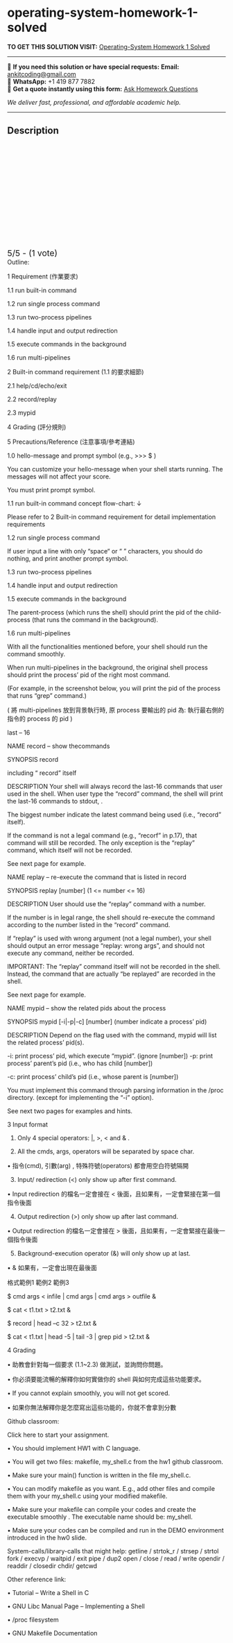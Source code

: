 # operating-system-homework-1-solved
**TO GET THIS SOLUTION VISIT:** [Operating-System Homework 1 Solved](https://www.ankitcodinghub.com/product/operating-system-solved/)


---

📩 **If you need this solution or have special requests:** **Email:** ankitcoding@gmail.com  
📱 **WhatsApp:** +1 419 877 7882  
📄 **Get a quote instantly using this form:** [Ask Homework Questions](https://www.ankitcodinghub.com/services/ask-homework-questions/)

*We deliver fast, professional, and affordable academic help.*

---

<h2>Description</h2>



<div class="kk-star-ratings kksr-auto kksr-align-center kksr-valign-top" data-payload="{&quot;align&quot;:&quot;center&quot;,&quot;id&quot;:&quot;110239&quot;,&quot;slug&quot;:&quot;default&quot;,&quot;valign&quot;:&quot;top&quot;,&quot;ignore&quot;:&quot;&quot;,&quot;reference&quot;:&quot;auto&quot;,&quot;class&quot;:&quot;&quot;,&quot;count&quot;:&quot;1&quot;,&quot;legendonly&quot;:&quot;&quot;,&quot;readonly&quot;:&quot;&quot;,&quot;score&quot;:&quot;5&quot;,&quot;starsonly&quot;:&quot;&quot;,&quot;best&quot;:&quot;5&quot;,&quot;gap&quot;:&quot;4&quot;,&quot;greet&quot;:&quot;Rate this product&quot;,&quot;legend&quot;:&quot;5\/5 - (1 vote)&quot;,&quot;size&quot;:&quot;24&quot;,&quot;title&quot;:&quot;Operating-System Homework 1  Solved&quot;,&quot;width&quot;:&quot;138&quot;,&quot;_legend&quot;:&quot;{score}\/{best} - ({count} {votes})&quot;,&quot;font_factor&quot;:&quot;1.25&quot;}">

<div class="kksr-stars">

<div class="kksr-stars-inactive">
            <div class="kksr-star" data-star="1" style="padding-right: 4px">


<div class="kksr-icon" style="width: 24px; height: 24px;"></div>
        </div>
            <div class="kksr-star" data-star="2" style="padding-right: 4px">


<div class="kksr-icon" style="width: 24px; height: 24px;"></div>
        </div>
            <div class="kksr-star" data-star="3" style="padding-right: 4px">


<div class="kksr-icon" style="width: 24px; height: 24px;"></div>
        </div>
            <div class="kksr-star" data-star="4" style="padding-right: 4px">


<div class="kksr-icon" style="width: 24px; height: 24px;"></div>
        </div>
            <div class="kksr-star" data-star="5" style="padding-right: 4px">


<div class="kksr-icon" style="width: 24px; height: 24px;"></div>
        </div>
    </div>

<div class="kksr-stars-active" style="width: 138px;">
            <div class="kksr-star" style="padding-right: 4px">


<div class="kksr-icon" style="width: 24px; height: 24px;"></div>
        </div>
            <div class="kksr-star" style="padding-right: 4px">


<div class="kksr-icon" style="width: 24px; height: 24px;"></div>
        </div>
            <div class="kksr-star" style="padding-right: 4px">


<div class="kksr-icon" style="width: 24px; height: 24px;"></div>
        </div>
            <div class="kksr-star" style="padding-right: 4px">


<div class="kksr-icon" style="width: 24px; height: 24px;"></div>
        </div>
            <div class="kksr-star" style="padding-right: 4px">


<div class="kksr-icon" style="width: 24px; height: 24px;"></div>
        </div>
    </div>
</div>


<div class="kksr-legend" style="font-size: 19.2px;">
            5/5 - (1 vote)    </div>
    </div>
Outline:

1 Requirement (作業要求)

1.1 run built-in command

1.2 run single process command

1.3 run two-process pipelines

1.4 handle input and output redirection

1.5 execute commands in the background

1.6 run multi-pipelines

2 Built-in command requirement (1.1 的要求細節)

2.1 help/cd/echo/exit

2.2 record/replay

2.3 mypid

4 Grading (評分規則)

5 Precautions/Reference (注意事項/參考連結)

1.0 hello-message and prompt symbol (e.g., &gt;&gt;&gt; $ )

You can customize your hello-message when your shell starts running. The messages will not affect your score.

You must print prompt symbol.

1.1 run built-in command concept flow-chart: ↓

Please refer to 2 Built-in command requirement for detail implementation requirements

1.2 run single process command

If user input a line with only “space“ or “ ” characters, you should do nothing, and print another prompt symbol.

1.3 run two-process pipelines

1.4 handle input and output redirection

1.5 execute commands in the background

The parent-process (which runs the shell) should print the pid of the child-process (that runs the command in the background).

1.6 run multi-pipelines

With all the functionalities mentioned before, your shell should run the command smoothly.

When run multi-pipelines in the background, the original shell process should print the process’ pid of the right most command.

(For example, in the screenshot below, you will print the pid of the process that runs “grep” command.)

( 將 multi-pipelines 放到背景執行時, 原 process 要輸出的 pid 為: 執行最右側的指令的 process 的 pid )

last – 16

NAME record – show thecommands

SYNOPSIS record

including “ record” itself

DESCRIPTION Your shell will always record the last-16 commands that user used in the shell. When user type the “record” command, the shell will print the last-16 commands to stdout, .

The biggest number indicate the latest command being used (i.e., “record” itself).

If the command is not a legal command (e.g., “recorf” in p.17), that command will still be recorded. The only exception is the “replay” command, which itself will not be recorded.

See next page for example.

NAME replay – re-execute the command that is listed in record

SYNOPSIS replay [number] (1 &lt;= number &lt;= 16)

DESCRIPTION User should use the “replay” command with a number.

If the number is in legal range, the shell should re-execute the command according to the number listed in the “record” command.

If “replay” is used with wrong argument (not a legal number), your shell should output an error message “replay: wrong args”, and should not execute any command, neither be recorded.

IMPORTANT: The “replay” command itself will not be recorded in the shell. Instead, the command that are actually “be replayed” are recorded in the shell.

See next page for example.

NAME mypid – show the related pids about the process

SYNOPSIS mypid [-i|-p|-c] [number] (number indicate a process’ pid)

DESCRIPTION Depend on the flag used with the command, mypid will list the related process’ pid(s).

-i: print process’ pid, which execute “mypid”. (ignore [number]) -p: print process’ parent’s pid (i.e., who has child [number])

-c: print process’ child’s pid (i.e., whose parent is [number])

You must implement this command through parsing information in the /proc directory. (except for implementing the “-i” option).

See next two pages for examples and hints.

3 Input format

1. Only 4 special operators: |, &gt;, &lt; and &amp; .

2. All the cmds, args, operators will be separated by space char.

• 指令(cmd), 引數(arg) , 特殊符號(operators) 都會用空白符號隔開

3. Input/ redirection (&lt;) only show up after first command.

• Input redirection 的檔名一定會接在 &lt; 後面，且如果有，一定會緊接在第一個指令後面

4. Output redirection (&gt;) only show up after last command.

• Output redirection 的檔名一定會接在 &gt; 後面，且如果有，一定會緊接在最後一個指令後面

5. Background-execution operator (&amp;) will only show up at last.

• &amp; 如果有，一定會出現在最後面

格式範例1 範例2 範例3

$ cmd args &lt; infile | cmd args | cmd args &gt; outfile &amp;

$ cat &lt; t1.txt &gt; t2.txt &amp;

$ record | head –c 32 &gt; t2.txt &amp;

$ cat &lt; t1.txt | head -5 | tail -3 | grep pid &gt; t2.txt &amp;

4 Grading

• 助教會針對每一個要求 (1.1~2.3) 做測試，並詢問你問題。

• 你必須要能流暢的解釋你如何實做你的 shell 與如何完成這些功能要求。

• If you cannot explain smoothly, you will not get scored.

• 如果你無法解釋你是怎麼寫出這些功能的，你就不會拿到分數

Github classroom:

Click here to start your assignment.

• You should implement HW1 with C language.

• You will get two files: makefile, my_shell.c from the hw1 github classroom.

• Make sure your main() function is written in the file my_shell.c.

• You can modify makefile as you want. E.g., add other files and compile them with your my_shell.c using your modified makefile.

• Make sure your makefile can compile your codes and create the executable smoothly . The executable name should be: my_shell.

• Make sure your codes can be compiled and run in the DEMO environment introduced in the hw0 slide.

System-calls/library-calls that might help: getline / strtok_r / strsep / strtol fork / execvp / waitpid / exit pipe / dup2 open / close / read / write opendir / readdir / closedir chdir/ getcwd

Other reference link:

• Tutorial – Write a Shell in C

• GNU Libc Manual Page – Implementing a Shell

• /proc filesystem

• GNU Makefile Documentation
